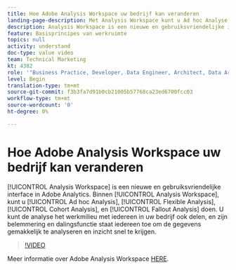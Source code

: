 ```yaml
---
title: Hoe Adobe Analysis Workspace uw bedrijf kan veranderen
landing-page-description: Met Analysis Workspace kunt u Ad hoc Analyse, Flexibele Analyse, CohortAnalyse, en Analyse van de Uitval doen.
description: Analysis Workspace is een nieuwe en gebruiksvriendelijke interface in Adobe Analytics. In Analysis Workspace kunt u Ad hoc Analyse, Flexibele Analyse, CohortAnalyse, en Analyse van de Uitval doen. U kunt de analyse het werkmilieu met iedereen in uw bedrijf ook delen, en zijn belemmering en dalingsfunctie staat iedereen toe om de gegevens gemakkelijk te analyseren en inzicht snel te krijgen.
feature: Basisprincipes van werkruimte
topics: null
activity: understand
doc-type: value video
team: Technical Marketing
kt: 4382
role: '"Business Practice, Developer, Data Engineer, Architect, Data Architect, Administrator, Leader"'
level: Begin
translation-type: tm+mt
source-git-commit: f3b3fa7d91b0cb21005b57768ca23ed6700fcc03
workflow-type: tm+mt
source-wordcount: '0'
ht-degree: 0%

---
```



# Hoe Adobe Analysis Workspace uw bedrijf kan veranderen

[!UICONTROL Analysis Workspace] is een nieuwe en gebruiksvriendelijke interface in Adobe Analytics. Binnen [!UICONTROL Analysis Workspace], kunt u [!UICONTROL Ad hoc Analysis], [!UICONTROL Flexible Analysis], [!UICONTROL Cohort Analysis], en [!UICONTROL Fallout Analysis] doen. U kunt de analyse het werkmilieu met iedereen in uw bedrijf ook delen, en zijn belemmering en dalingsfunctie staat iedereen toe om de gegevens gemakkelijk te analyseren en inzicht snel te krijgen.

>[!VIDEO](https://video.tv.adobe.com/v/31501/?quality=12)

Meer informatie over Adobe Analysis Workspace [HERE](https://www.adobe.com/analytics/ad-hoc-analysis.html?sdid=T32PLYTV&amp;mv=search).
